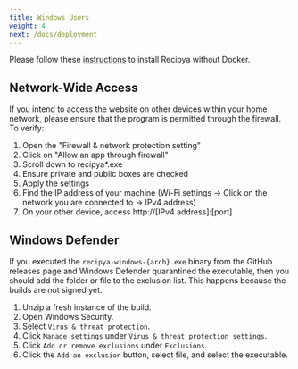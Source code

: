 ```yaml
---
title: Windows Users
weight: 4
next: /docs/deployment
---
```


Please follow these [instructions](/guide/docs/installation/build/) to install Recipya without Docker.

## Network-Wide Access

If you intend to access the website on other devices within your home network, please ensure that the program is permitted through the firewall. To verify:

1. Open the "Firewall & network protection setting"
2. Click on "Allow an app through firewall"
3. Scroll down to recipya*.exe
4. Ensure private and public boxes are checked
5. Apply the settings
6. Find the IP address of your machine (Wi-Fi settings -> Click on the network you are connected to -> IPv4 address)
7. On your other device, access http://[IPv4 address]:[port]

## Windows Defender

If you executed the `recipya-windows-{arch}.exe` binary from the GitHub releases page and Windows Defender quarantined the 
executable, then you should add the folder or file to the exclusion list. This happens because the builds are not signed yet.

1. Unzip a fresh instance of the build.
2. Open Windows Security.
3. Select `Virus & threat protection`.
4. Click `Manage settings` under `Virus & threat protection settings`.
5. Click `Add or remove exclusions` under `Exclusions`.
6. Click the `Add an exclusion` button, select file, and select the executable.
